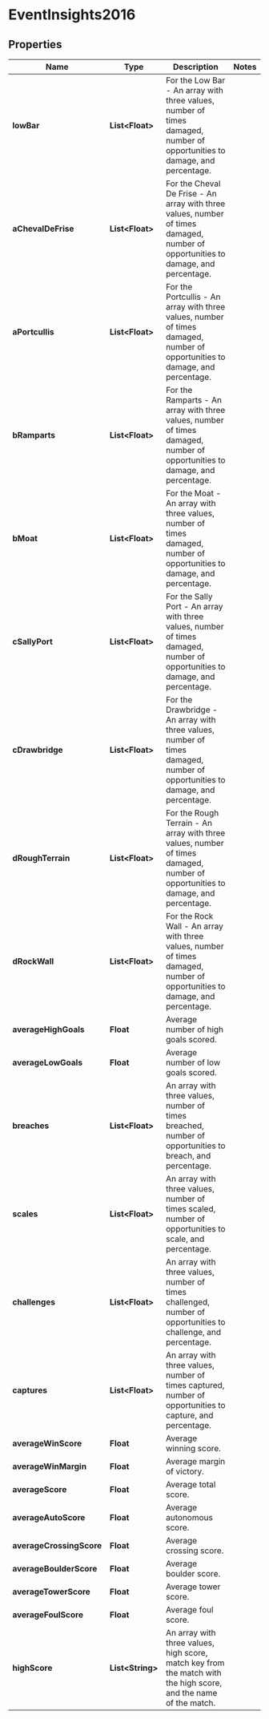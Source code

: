 # EventInsights2016

## Properties
Name | Type | Description | Notes
------------ | ------------- | ------------- | -------------
**lowBar** | **List&lt;Float&gt;** | For the Low Bar - An array with three values, number of times damaged, number of opportunities to damage, and percentage. | 
**aChevalDeFrise** | **List&lt;Float&gt;** | For the Cheval De Frise - An array with three values, number of times damaged, number of opportunities to damage, and percentage. | 
**aPortcullis** | **List&lt;Float&gt;** | For the Portcullis - An array with three values, number of times damaged, number of opportunities to damage, and percentage. | 
**bRamparts** | **List&lt;Float&gt;** | For the Ramparts - An array with three values, number of times damaged, number of opportunities to damage, and percentage. | 
**bMoat** | **List&lt;Float&gt;** | For the Moat - An array with three values, number of times damaged, number of opportunities to damage, and percentage. | 
**cSallyPort** | **List&lt;Float&gt;** | For the Sally Port - An array with three values, number of times damaged, number of opportunities to damage, and percentage. | 
**cDrawbridge** | **List&lt;Float&gt;** | For the Drawbridge - An array with three values, number of times damaged, number of opportunities to damage, and percentage. | 
**dRoughTerrain** | **List&lt;Float&gt;** | For the Rough Terrain - An array with three values, number of times damaged, number of opportunities to damage, and percentage. | 
**dRockWall** | **List&lt;Float&gt;** | For the Rock Wall - An array with three values, number of times damaged, number of opportunities to damage, and percentage. | 
**averageHighGoals** | **Float** | Average number of high goals scored. | 
**averageLowGoals** | **Float** | Average number of low goals scored. | 
**breaches** | **List&lt;Float&gt;** | An array with three values, number of times breached, number of opportunities to breach, and percentage. | 
**scales** | **List&lt;Float&gt;** | An array with three values, number of times scaled, number of opportunities to scale, and percentage. | 
**challenges** | **List&lt;Float&gt;** | An array with three values, number of times challenged, number of opportunities to challenge, and percentage. | 
**captures** | **List&lt;Float&gt;** | An array with three values, number of times captured, number of opportunities to capture, and percentage. | 
**averageWinScore** | **Float** | Average winning score. | 
**averageWinMargin** | **Float** | Average margin of victory. | 
**averageScore** | **Float** | Average total score. | 
**averageAutoScore** | **Float** | Average autonomous score. | 
**averageCrossingScore** | **Float** | Average crossing score. | 
**averageBoulderScore** | **Float** | Average boulder score. | 
**averageTowerScore** | **Float** | Average tower score. | 
**averageFoulScore** | **Float** | Average foul score. | 
**highScore** | **List&lt;String&gt;** | An array with three values, high score, match key from the match with the high score, and the name of the match. | 
